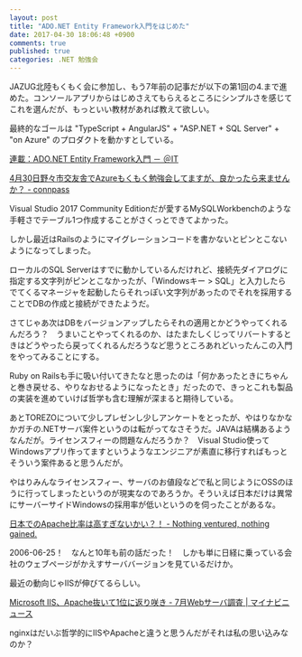 ```yaml
---
layout: post
title: "ADO.NET Entity Framework入門をはじめた"
date: 2017-04-30 18:06:48 +0900
comments: true
published: true
categories: .NET 勉強会
---
```


JAZUG北陸もくもく会に参加し、もう7年前の記事だが以下の第1回の4.まで進めた。コンソールアプリからはじめさえてもらえるところにシンプルさを感じてこれを選んだが、もっといい教材があれば教えて欲しい。

最終的なゴールは "TypeScript + AngularJS" + "ASP.NET + SQL Server" + "on Azure" のプロダクトを動かすとしている。

[連載：ADO.NET Entity Framework入門 － ＠IT](http://www.atmarkit.co.jp/fdotnet/ef4basic/index/index.html)

[4月30日野々市交友舎でAzureもくもく勉強会してますが、良かったら来ませんか？ - connpass](https://jazug-hokuriku.connpass.com/event/54479/)

Visual Studio 2017 Community Editionだが愛するMySQLWorkbenchのような手軽さでテーブル1つ作成することがさくっとできてよかった。

しかし最近はRailsのようにマイグレーションコードを書かないとピンとこないようになってしまった。

ローカルのSQL Serverはすでに動かしているんだけれど、接続先ダイアログに指定する文字列がピンとこなかったが、「Windowsキー > SQL」と入力したらでてくるマネージャを起動したらそれっぽい文字列があったのでそれを採用することでDBの作成と接続ができたようだ。

さてじゃあ次はDBをバージョンアップしたらそれの適用とかどうやってくれるんだろう？　うまいことやってくれるのか、はたまたしくじってリバートするときはどうやったら戻ってくれるんだろうなど思うところあれどいったんこの入門をやってみることにする。

Ruby on Railsも手に吸い付いてきたなと思ったのは「何かあったときにちゃんと巻き戻せる、やりなおせるようになったとき」だったので、きっとこれも製品の実装を進めていけば哲学も含む理解が深まると期待している。

あとTOREZOについて少しプレゼンし少しアンケートをとったが、やはりなかなかガチの.NETサーバ案件というのは転がってなさそうだ。JAVAは結構あるようなんだが。ライセンスフィーの問題なんだろうか？　Visual Studio使ってWindowsアプリ作ってますというようなエンジニアが素直に移行すればもっとそういう案件あると思うんだが。

やはりみんなライセンスフィー、サーバのお値段などで私と同じようにOSSのほうに行ってしまったというのが現実なのであろうか。そういえば日本だけは異常にサーバーサイドWindowsの採用率が低いというのを伺ったことがあるな。

[日本でのApache比率は高すぎないかい？！ - Nothing ventured, nothing gained.](http://takoratta.hatenablog.com/entry/20060625/1151249406)

2006-06-25！　なんと10年も前の話だった！　しかも単に日経に乗っている会社のウェブページがかえすサーババージョンを見ているだけか。

最近の動向じゃIISが伸びてるらしい。

[Microsoft IIS、Apache抜いて1位に返り咲き - 7月Webサーバ調査 | マイナビニュース](http://news.mynavi.jp/news/2016/07/21/054/)

nginxはだいぶ哲学的にIISやApacheと違うと思うんだがそれは私の思い込みなのか？
